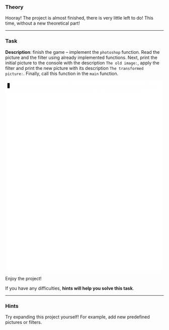 ### Theory

Hooray! The project is almost finished, there is very little left to do! 
This time, without a new theoretical part!

___

### Task

**Description**: finish the game – implement the `photoshop` function. 
Read the picture and the filter using already implemented functions. 
Next, print the initial picture to the console with the description `The old image:`, apply the filter and print the new picture with its description `The transformed picture:`.
Finally, call this function in the `main` function.

<div class="hint" title="The console photoshop example">

![Console photoshop example](../../utils/src/main/resources/images/part1/almost.done/game.gif "Console photoshop example")

</div>

Enjoy the project!

If you have any difficulties, **hints will help you solve this task**.

----

### Hints

<div class="hint" title="Possible ways to expand the project">
  Try expanding this project yourself! For example, add new predefined pictures or filters.
</div>
